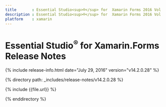 ```yaml
---
title       : Essential Studio<sup>®</sup> for  Xamarin Forms 2016 Vol 2 (Service Pack 1)Release Notes
description : Essential Studio<sup>®</sup> for  Xamarin Forms 2016 Vol 2 (Service Pack 1)Release Notes
platform    : xamarin
---
```


# Essential Studio<sup>®</sup> for  Xamarin.Forms Release Notes

{% include release-info.html date="July 29, 2016" version="v14.2.0.28" %} 

{% directory path: _includes/release-notes/v14.2.0.28 %}

{% include {{file.url}} %}

{% enddirectory %}